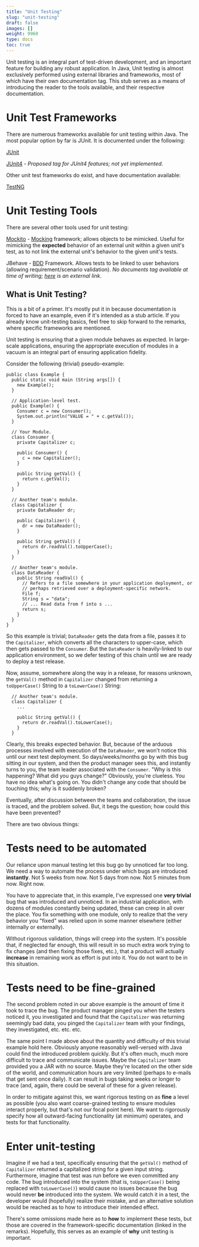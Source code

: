 ```yaml
---
title: "Unit Testing"
slug: "unit-testing"
draft: false
images: []
weight: 9960
type: docs
toc: true
---
```


Unit testing is an integral part of test-driven development, and an important feature for building any robust application.  In Java, Unit testing is almost exclusively performed using external libraries and frameworks, most of which have their own documentation tag.  This stub serves as a means of introducing the reader to the tools available, and their respective documentation.

# Unit Test Frameworks
There are numerous frameworks available for unit testing within Java.  The most popular option by far is JUnit.  It is documented under the following:

[JUnit](https://www.wikiod.com/junit)

[JUnit4](https://www.wikiod.com/docs/junit4) - *Proposed tag for JUnit4 features; not yet implemented*.

Other unit test frameworks do exist, and have documentation available:

[TestNG](https://www.wikiod.com/testng)

# Unit Testing Tools

There are several other tools used for unit testing:

[Mockito](https://www.wikiod.com/mockito) - [Mocking](https://en.wikipedia.org/wiki/Mock_object) framework; allows objects to be mimicked.  Useful for mimicking the **expected** behavior of an external unit within a given unit's test, as to not link the external unit's behavior to the given unit's tests.

JBehave - [BDD](https://en.wikipedia.org/wiki/Behavior-driven_development) Framework.  Allows tests to be linked to user behaviors (allowing requirement/scenario validation).  *No documents tag available at time of writing; [here](http://jbehave.org/) is an external link*.

## What is Unit Testing?
This is a bit of a primer.  It's mostly put it in because documentation is forced to have an example, even if it's intended as a stub article.  If you already know unit-testing basics, feel free to skip forward to the remarks, where specific frameworks are mentioned.

Unit testing is ensuring that a given module behaves as expected.  In large-scale applications, ensuring the appropriate execution of modules in a vacuum is an integral part of ensuring application fidelity.

Consider the following (trivial) pseudo-example:

    public class Example {
      public static void main (String args[]) {
        new Example();
      }

      // Application-level test.
      public Example() {
        Consumer c = new Consumer();
        System.out.println("VALUE = " + c.getVal());
      }

      // Your Module.
      class Consumer {
        private Capitalizer c;
      
        public Consumer() {
          c = new Capitalizer();
        }
    
        public String getVal() {
          return c.getVal();
        }
      }

      // Another team's module.
      class Capitalizer {
        private DataReader dr;
      
        public Capitalizer() {
          dr = new DataReader();
        }
    
        public String getVal() {
          return dr.readVal().toUpperCase();
        }
      }

      // Another team's module.
      class DataReader {
        public String readVal() {
          // Refers to a file somewhere in your application deployment, or
          // perhaps retrieved over a deployment-specific network.
          File f; 
          String s = "data";
          // ... Read data from f into s ...
          return s;
        }
      }
    }

So this example is trivial; `DataReader` gets the data from a file, passes it to the `Capitalizer`, which converts all the characters to upper-case, which then gets passed to the `Consumer`.  But the `DataReader` is heavily-linked to our application environment, so we defer testing of this chain until we are ready to deploy a test release.

Now, assume, somewhere along the way in a release, for reasons unknown, the `getVal()` method in `Capitalizer` changed from returning a `toUpperCase()` String to a `toLowerCase()` String:

      // Another team's module.
      class Capitalizer {
        ...
    
        public String getVal() {
          return dr.readVal().toLowerCase();
        }
      }

Clearly, this breaks expected behavior.  But, because of the arduous processes involved with execution of the `DataReader`, we won't notice this until our next test deployment.  So days/weeks/months go by with this bug sitting in our system, and then the product manager sees this, and instantly turns to you, the team leader associated with the `Consumer`.  "Why is this happening?  What did you guys change?"  Obviously, you're clueless.  You have no idea what's going on.  You didn't change any code that should be touching this; why is it suddenly broken?

Eventually, after discussion between the teams and collaboration, the issue is traced, and the problem solved.  But, it begs the question; how could this have been prevented?

There are two obvious things:

# Tests need to be automated

Our reliance upon manual testing let this bug go by unnoticed far too long.  We need a way to automate the process under which bugs are introduced **instantly**.  Not 5 weeks from now.  Not 5 days from now.  Not 5 minutes from now.  Right now.

You have to appreciate that, in this example, I've expressed one __very trivial__ bug that was introduced and unnoticed.  In an industrial application, with dozens of modules constantly being updated, these can creep in all over the place.  You fix something with one module, only to realize that the very behavior you "fixed" was relied upon in some manner elsewhere (either internally or externally).

Without rigorous validation, things will creep into the system.  It's possible that, if neglected far enough, this will result in so much extra work trying to fix changes (and then fixing those fixes, etc.), that a product will actually **increase** in remaining work as effort is put into it.  You do not want to be in this situation.

# Tests need to be fine-grained

The second problem noted in our above example is the amount of time it took to trace the bug.  The product manager pinged you when the testers noticed it, you investigated and found that the `Capitalizer` was returning seemingly bad data, you pinged the `Capitalizer` team with your findings, they investigated, etc. etc. etc.

The same point I made above about the quantity and difficulty of this trivial example hold here.  Obviously anyone reasonably well-versed with Java could find the introduced problem quickly.  But it's often much, much more difficult to trace and communicate issues.  Maybe the `Capitalizer` team provided you a JAR with no source.  Maybe they're located on the other side of the world, and communication hours are very limited (perhaps to e-mails that get sent once daily).  It can result in bugs taking weeks or longer to trace (and, again, there could be several of these for a given release).

In order to mitigate against this, we want rigorous testing on as **fine** a level as possible (you also want coarse-grained testing to ensure modules interact properly, but that's not our focal point here).  We want to rigorously specify how all outward-facing functionality (at minimum) operates, and tests for that functionality.

# Enter unit-testing

Imagine if we had a test, specifically ensuring that the `getVal()` method of `Capitalizer` returned a capitalized string for a given input string.  Furthermore, imagine that test was run before we even committed any code.  The bug introduced into the system (that is, `toUpperCase()` being replaced with `toLowerCase()`) would cause no issues because the bug would never **be** introduced into the system.  We would catch it in a test, the developer would (hopefully) realize their mistake, and an alternative solution would be reached as to how to introduce their intended effect.

There's some omissions made here as to **how** to implement these tests, but those are covered in the framework-specific documentation (linked in the remarks).  Hopefully, this serves as an example of **why** unit testing is important.

